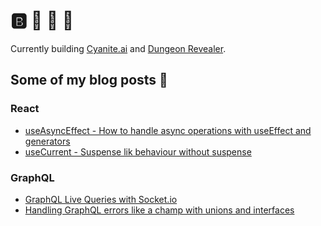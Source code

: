 # 🅱️ 🐙 🐳 🦞

Currently building [Cyanite.ai](https://cyanite.ai/) and [Dungeon Revealer](https://github.com/dungeon-revealer/dungeon-revealer).

## Some of my blog posts 📝

### React
- [useAsyncEffect - How to handle async operations with useEffect and generators](https://dev.to/n1ru4l/homebrew-react-hooks-useasynceffect-or-how-to-handle-async-operations-with-useeffect-1fa8)
- [useCurrent - Suspense lik behaviour without suspense](https://dev.to/n1ru4l/homebrew-react-hooks-usecurrent-47o5)

### GraphQL

- [GraphQL Live Queries with Socket.io](https://dev.to/n1ru4l/graphql-live-queries-with-socket-io-4mh6)
- [Handling GraphQL errors like a champ with unions and interfaces](https://blog.logrocket.com/handling-graphql-errors-like-a-champ-with-unions-and-interfaces/)
